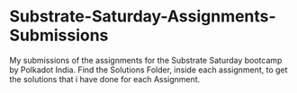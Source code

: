# Substrate-Saturday-Assignments-Submissions
My submissions of the assignments for the Substrate Saturday bootcamp by Polkadot India.
Find the Solutions Folder, inside each assignment, to get the solutions that i have done for each Assignment. 
